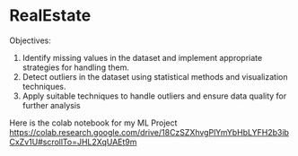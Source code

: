 # RealEstate
Objectives:
  1. Identify missing values in the dataset and implement appropriate strategies for handling them.
  2. Detect outliers in the dataset using statistical methods and visualization techniques.
  3. Apply suitable techniques to handle outliers and ensure data quality for further analysis

Here is the colab notebook for my ML Project
https://colab.research.google.com/drive/18CzSZXhvgPlYmYbHbLYFH2b3ibCxZv1U#scrollTo=JHL2XqUAEt9m


